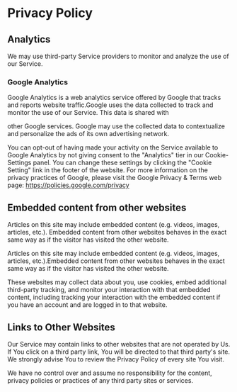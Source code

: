 # Privacy Policy

## Analytics

We may use third-party Service providers to monitor and analyze the use of our Service.

### Google Analytics

Google Analytics is a web analytics service offered by Google that tracks and reports website traffic.Google uses the data collected to track and monitor the use of our Service. This data is shared with

other Google services. Google may use the collected data to contextualize and personalize the ads of its own advertising network.

You can opt-out of having made your activity on the Service available to Google Analytics by
not giving consent to the "Analytics" tier in our Cookie-Settings panel. You can change these settings by clicking the "Cookie Setting" link in the footer of the website.
For more information on the privacy practices of Google, please visit the Google Privacy &amp;
Terms web page: https://policies.google.com/privacy

## Embedded content from other websites

Articles on this site may include embedded content (e.g. videos, images, articles, etc.). Embedded content from other websites behaves in the exact same way as if the visitor has visited the other website.

Articles on this site may include embedded content (e.g. videos, images, articles, etc.).Embedded content from other websites behaves in the exact same way as if the visitor has visited the other website.

These websites may collect data about you, use cookies, embed additional third-party tracking, and monitor your interaction with that embedded content, including tracking your interaction with the embedded content if you have an account and are logged in to that website.

## Links to Other Websites

Our Service may contain links to other websites that are not operated by Us. If You click on a third party link, You will be directed to that third party's site. We strongly advise You to review the Privacy Policy of
every site You visit.

We have no control over and assume no responsibility for the content, privacy policies or practices of any third party sites or services.
